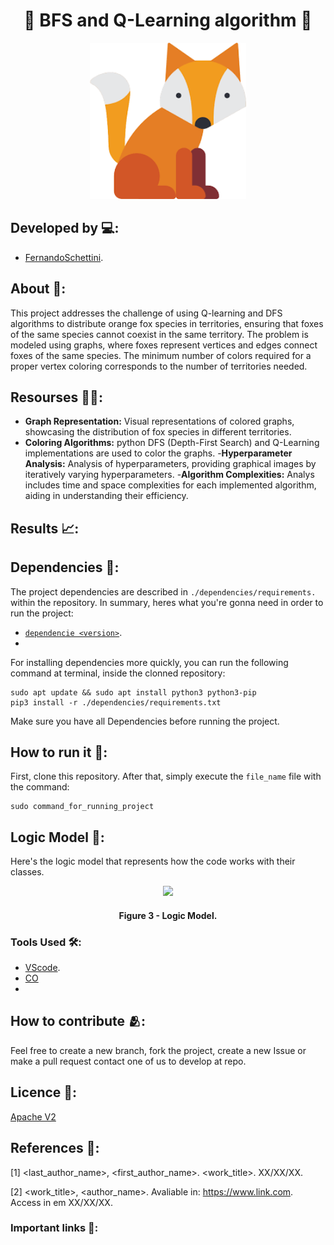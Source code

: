 <h1 align="center">🦊 BFS and Q-Learning algorithm 🦊</h1>

<div align="center">
	<a href="link_for_webite">
	<img height = "250em" src = "./assets/fox_icon.png" />
    </a>
</div>

## Developed by 💻:

- [FernandoSchettini](https://linktr.ee/fernandoschett).

## About 🤔:

This project addresses the challenge of using Q-learning and DFS algorithms to distribute orange fox species in territories, ensuring that foxes of the same species cannot coexist in the same territory. The problem is modeled using graphs, where foxes represent vertices and edges connect foxes of the same species. The minimum number of colors required for a proper vertex coloring corresponds to the number of territories needed.

## Resourses 🧑‍🔬:

- **Graph Representation:** Visual representations of colored graphs, showcasing the distribution of fox species in different territories.
- **Coloring Algorithms:** python DFS (Depth-First Search) and Q-Learning implementations are used to color the graphs.
-**Hyperparameter Analysis:** Analysis of hyperparameters, providing graphical images by iteratively varying hyperparameters.
-**Algorithm Complexities:** Analys includes time and space complexities for each implemented algorithm, aiding in understanding their efficiency.

## Results 📈:

## Dependencies 🚚:

The project dependencies are described in  ```./dependencies/requirements.``` within the repository. In summary, heres what you're gonna need in order to run the project:

- [```dependencie <version>```](http:link.com).
- 

For installing dependencies more quickly, you can run the following command at terminal, inside the clonned repository:

	sudo apt update && sudo apt install python3 python3-pip
    pip3 install -r ./dependencies/requirements.txt

Make sure you have all Dependencies before running the project.

## How to run it 🏃:

First, clone this repository. After that, simply execute the ```file_name``` file with the command:

    sudo command_for_running_project

## Logic Model 🧮:

Here's the logic model that represents how the code works with their classes.

<div align="center">
	<a href="">
	<img height = "250em" src = "https://github.com/FernandoSchett/github_readme_template/assets/80331486/4e4d24ee-efce-41d9-873b-3ececaf1cdd5" />
    </a>
</div>
<h4 align="center">Figure 3 - Logic Model.</h4>

### Tools Used 🛠️: 

- [VScode](http:link.com). 
- [CO]()
- 

## How to contribute 🫂:

Feel free to create a new branch, fork the project, create a new Issue or make a pull request contact one of us to develop at repo.

## Licence 📜:

[Apache V2](https://choosealicense.com/licenses/apache-2.0/)

## References 📙:
	
[1] <last_author_name>, <first_author_name>. <work_title>. XX/XX/XX.
	
[2] <work_title>, <author_name>. Avaliable in: <https://www.link.com>. Access in em XX/XX/XX.

### Important links 🔗:

